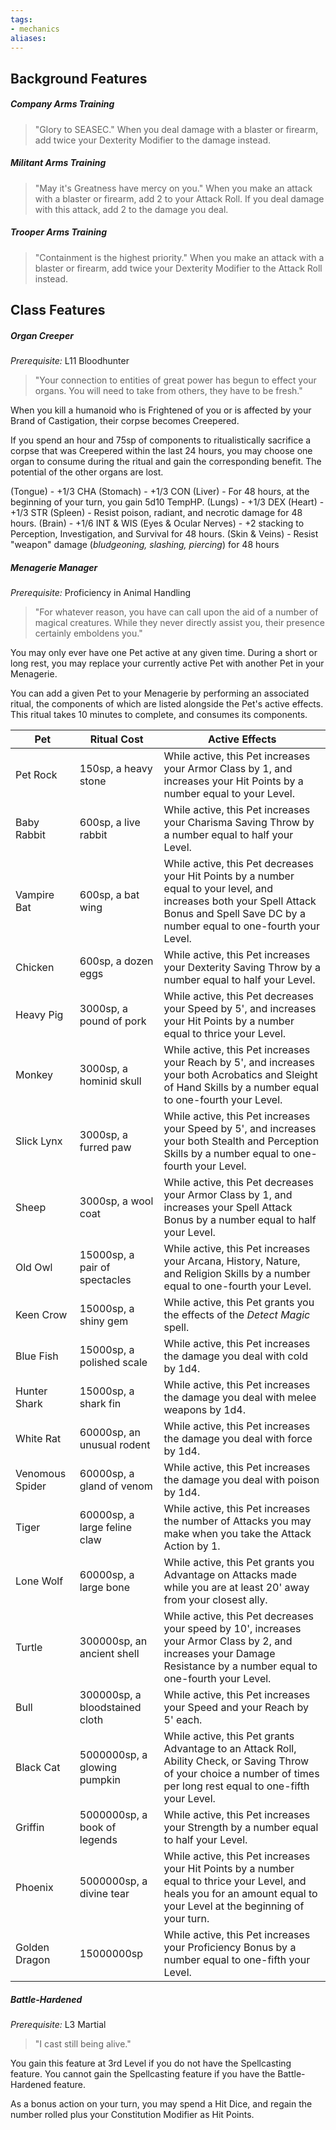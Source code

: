 ```yaml
---
tags:
- mechanics
aliases:
---
```


## Background Features
##### Company Arms Training
> "Glory to SEASEC."
When you deal damage with a blaster or firearm, add twice your Dexterity Modifier to the damage instead.

##### Militant Arms Training
> "May it's Greatness have mercy on you."
When you make an attack with a blaster or firearm, add 2 to your Attack Roll. If you deal damage with this attack, add 2 to the damage you deal.

##### Trooper Arms Training
> "Containment is the highest priority."
When you make an attack with a blaster or firearm, add twice your Dexterity Modifier to the Attack Roll instead.

## Class Features
##### Organ Creeper
*Prerequisite:* L11 Bloodhunter
> "Your connection to entities of great power has begun to effect your organs. You will need to take from others, they have to be fresh."

When you kill a humanoid who is Frightened of you or is affected by your Brand of Castigation, their corpse becomes Creepered.

If you spend an hour and 75sp of components to ritualistically sacrifice a corpse that was Creepered within the last 24 hours, you may choose one organ to consume during the ritual and gain the corresponding benefit. The potential of the other organs are lost.

(Tongue) -  +1/3 CHA
(Stomach) - +1/3 CON
(Liver) - For 48 hours, at the beginning of your turn, you gain 5d10 TempHP.
(Lungs) - +1/3 DEX
(Heart) - +1/3 STR
(Spleen) - Resist poison, radiant, and necrotic damage for 48 hours.
(Brain) - +1/6 INT & WIS
(Eyes & Ocular Nerves) - +2 stacking to Perception, Investigation, and Survival for 48 hours.
(Skin & Veins) - Resist "weapon" damage (*bludgeoning, slashing, piercing*) for 48 hours

##### Menagerie Manager
*Prerequisite:* Proficiency in Animal Handling
> "For whatever reason, you have can call upon the aid of a number of magical creatures. While they never directly assist you, their presence certainly emboldens you."

You may only ever have one Pet active at any given time. During a short or long rest, you may replace your currently active Pet with another Pet in your Menagerie.

You can add a given Pet to your Menagerie by performing an associated ritual, the components of which are listed alongside the Pet's active effects. This ritual takes 10 minutes to complete, and consumes its components.

| Pet             | Ritual Cost                    | Active Effects                                                                                                                                                                             |
| --------------- | ------------------------------ | ------------------------------------------------------------------------------------------------------------------------------------------------------------------------------------------ |
| Pet Rock        | 150sp, a heavy stone           | While active, this Pet increases your Armor Class by 1, and increases your Hit Points by a number equal to your Level.                                                                     |
| Baby Rabbit     | 600sp, a live rabbit           | While active, this Pet increases your Charisma Saving Throw by a number equal to half your Level.                                                                                          |
| Vampire Bat     | 600sp, a bat wing              | While active, this Pet decreases your Hit Points by a number equal to your level, and increases both your Spell Attack Bonus and Spell Save DC by a number equal to one-fourth your Level. |
| Chicken         | 600sp, a dozen eggs            | While active, this Pet increases your Dexterity Saving Throw by a number equal to half your Level.                                                                                         |
| Heavy Pig       | 3000sp, a pound of pork        | While active, this Pet decreases your Speed by 5', and increases your Hit Points by a number equal to thrice your Level.                                                                   |
| Monkey          | 3000sp, a hominid skull        | While active, this Pet increases your Reach by 5', and increases your both Acrobatics and Sleight of Hand Skills by a number equal to one-fourth your Level.                               |
| Slick Lynx      | 3000sp, a furred paw           | While active, this Pet increases your Speed by 5', and increases your both Stealth and Perception Skills by a number equal to one-fourth your Level.                                       |
| Sheep           | 3000sp, a wool coat            | While active, this Pet decreases your Armor Class by 1, and increases your Spell Attack Bonus by a number equal to half your Level.                                                        |
| Old Owl         | 15000sp, a pair of spectacles  | While active, this Pet increases your Arcana, History, Nature, and Religion Skills by a number equal to one-fourth your Level.                                                             |
| Keen Crow       | 15000sp, a shiny gem           | While active, this Pet grants you the effects of the *Detect Magic* spell.                                                                                                                 |
| Blue Fish       | 15000sp, a polished scale      | While active, this Pet increases the damage you deal with cold by 1d4.                                                                                                                                                                     |
| Hunter Shark    | 15000sp, a shark fin           | While active, this Pet increases the damage you deal with melee weapons by 1d4.                                                                                                                                                                    |
| White Rat       | 60000sp, an unusual rodent     | While active, this Pet increases the damage you deal with force by 1d4.                                                                                                                                                                    |
| Venomous Spider | 60000sp, a gland of venom      | While active, this Pet increases the damage you deal with poison by 1d4.                                                                                                                                                                    |
| Tiger           | 60000sp, a large feline claw   | While active, this Pet increases the number of Attacks you may make when you take the Attack Action by 1.                                                                                                                                                                    |
| Lone Wolf       | 60000sp, a large bone          | While active, this Pet grants you Advantage on Attacks made while you are at least 20' away from your closest ally.                                                                                                                                                                    |
| Turtle          | 300000sp, an ancient shell     | While active, this Pet decreases your speed by 10', increases your Armor Class by 2, and increases your Damage Resistance by a number equal to one-fourth your Level.                      |
| Bull            | 300000sp, a bloodstained cloth | While active, this Pet increases your Speed and your Reach by 5' each.                                                                                                                                                                    |
| Black Cat       | 5000000sp, a glowing pumpkin   | While active, this Pet grants Advantage to an Attack Roll, Ability Check, or Saving Throw of your choice a number of times per long rest equal to one-fifth your Level.                    |
| Griffin         | 5000000sp, a book of legends   | While active, this Pet increases your Strength by a number equal to half your Level.                                                                                                                                                                    |
| Phoenix         | 5000000sp, a divine tear       | While active, this Pet increases your Hit Points by a number equal to thrice your Level, and heals you for an amount equal to your Level at the beginning of your turn.                                                                                                                                                                    |
| Golden Dragon   | 15000000sp                     | While active, this Pet increases your Proficiency Bonus by a number equal to one-fifth your Level.                                                                                         |

##### Battle-Hardened
*Prerequisite:* L3 Martial
> "I cast still being alive."

You gain this feature at 3rd Level if you do not have the Spellcasting feature. You cannot gain the Spellcasting feature if you have the Battle-Hardened feature.

As a bonus action on your turn, you may spend a Hit Dice, and regain the number rolled plus your Constitution Modifier as Hit Points.


